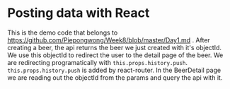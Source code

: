 # Posting data with React

This is the demo code that belongs to https://github.com/Piepongwong/Week8/blob/master/Day1.md . After creating a beer, the api returns the beer we just created with it's objectId. We use this objectId to redirect the user to the detail page of the beer. We are redirecting programatically with `this.props.history.push`. `this.props.history.push` is added by react-router. In the BeerDetail page we are reading out the objectId from the params and query the api with it.